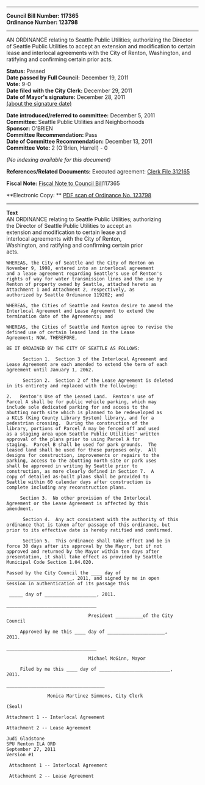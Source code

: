 * * * * *  
  
**Council Bill Number: [](#h0)[](#h2)117365**   
**Ordinance Number: 123798**  
  
* * * * *  
  
AN ORDINANCE relating to Seattle Public Utilities; authorizing the Director of Seattle Public Utilities to accept an extension and modification to certain lease and interlocal agreements with the City of Renton, Washington, and ratifying and confirming certain prior acts.  
  
**Status:** Passed   
**Date passed by Full Council:** December 19, 2011   
**Vote:** 9-0   
**Date filed with the City Clerk:** December 29, 2011   
**Date of Mayor's signature:** December 28, 2011   
[(about the signature date)](/~public/approvaldate.htm)   
  
  
**Date introduced/referred to committee:** December 5, 2011   
**Committee:** Seattle Public Utilities and Neighborhoods   
**Sponsor:** O'BRIEN   
**Committee Recommendation:** Pass   
**Date of Committee Recommendation:** December 13, 2011   
**Committee Vote:** 2 (O'Brien, Harrell) - 0   
  
*(No indexing available for this document)*  
  
**References/Related Documents:** Executed agreement: [Clerk File 312165](http://clerk.seattle.gov/~scripts/nph-brs.exe?s1=&s3=312165&s2=&s4=&Sect4=AND&l=20&Sect2=THESON&Sect3=PLURON&Sect5=CFCF1&Sect6=HITOFF&d=CFCF&p=1&u=/~public/cfcf1.htm&r=0&f=S)  
  
**Fiscal Note:** [Fiscal Note to Council Bill](http://clerk.seattle.gov/~public/fnote/117365.htm)[](#h1)[](#h3)117365  
  
**Electronic Copy: ** [PDF scan of Ordinance No. 123798](/~archives/Ordinances/Ord_123798.pdf)  
  
* * * * *  
  
**Text**  
    AN ORDINANCE relating to Seattle Public Utilities; authorizing  
    the Director of Seattle Public Utilities to accept an  
    extension and modification to certain lease and  
    interlocal agreements with the City of Renton,  
    Washington, and ratifying and confirming certain prior  
    acts.  
  
    WHEREAS, the City of Seattle and the City of Renton on  
    November 9, 1998, entered into an interlocal agreement  
    and a lease agreement regarding Seattle's use of Renton's  
    rights of way for water transmission lines and the use by  
    Renton of property owned by Seattle, attached hereto as  
    Attachment 1 and Attachment 2, respectively, as  
    authorized by Seattle Ordinance 119202; and  
  
    WHEREAS, the Cities of Seattle and Renton desire to amend the  
    Interlocal Agreement and Lease Agreement to extend the  
    termination date of the Agreements; and  
  
    WHEREAS, the Cities of Seattle and Renton agree to revise the  
    defined use of certain leased land in the Lease  
    Agreement; NOW, THEREFORE,  
  
    BE IT ORDAINED BY THE CITY OF SEATTLE AS FOLLOWS:  
  
          Section 1.  Section 3 of the Interlocal Agreement and  
    Lease Agreement are each amended to extend the term of each  
    agreement until January 1, 2062.  
  
          Section 2.  Section 2 of the Lease Agreement is deleted  
    in its entirety and replaced with the following:  
  
    2.   Renton's Use of the Leased Land.  Renton's use of  
    Parcel A shall be for public vehicle parking, which may  
    include sole dedicated parking for and access to the  
    abutting north site which is planned to be redeveloped as  
    a KCLS (King County Library System) library, and for a  
    pedestrian crossing.  During the construction of the  
    library, portions of Parcel A may be fenced off and used  
    as a staging area upon Seattle Public Utilities' written  
    approval of the plans prior to using Parcel A for  
    staging.  Parcel B shall be used for park grounds.  The  
    leased land shall be used for these purposes only.  All  
    designs for construction, improvements or repairs to the  
    parking, access to the abutting north site or park uses  
    shall be approved in writing by Seattle prior to  
    construction, as more clearly defined in Section 7.  A  
    copy of detailed as-built plans shall be provided to  
    Seattle within 60 calendar days after construction is  
    complete including any reconstruction plans.  
  
         Section 3.  No other provision of the Interlocal  
    Agreement or the Lease Agreement is affected by this  
    amendment.  
  
          Section 4.  Any act consistent with the authority of this  
    ordinance that is taken after passage of this ordinance, but  
    prior to its effective date is hereby ratified and confirmed.  
  
          Section 5.  This ordinance shall take effect and be in  
    force 30 days after its approval by the Mayor, but if not  
    approved and returned by the Mayor within ten days after  
    presentation, it shall take effect as provided by Seattle  
    Municipal Code Section 1.04.020.  
  
    Passed by the City Council the ____ day of  
    ________________________, 2011, and signed by me in open  
    session in authentication of its passage this  
  
     _____ day of ___________________, 2011.  
  
    _________________________________  
  
                                  President __________of the City  
    Council  
  
         Approved by me this ____ day of _____________________,  
    2011.  
  
    _________________________________  
  
                                  Michael McGinn, Mayor  
  
         Filed by me this ____ day of __________________________,  
    2011.  
  
    ____________________________________  
  
                   Monica Martinez Simmons, City Clerk  
  
    (Seal)  
  
    Attachment 1 -- Interlocal Agreement  
  
    Attachment 2 -- Lease Agreement  
  
    Judi Gladstone  
    SPU Renton ILA ORD  
    September 27, 2011  
    Version #1  
  
     Attachment 1 -- Interlocal Agreement   
  
     Attachment 2 -- Lease Agreement   
